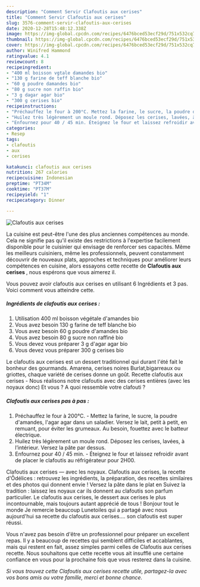 ```yaml
---
description: "Comment Servir Clafoutis aux cerises"
title: "Comment Servir Clafoutis aux cerises"
slug: 3576-comment-servir-clafoutis-aux-cerises
date: 2020-12-28T15:48:12.338Z
image: https://img-global.cpcdn.com/recipes/6476bced53ecf29d/751x532cq70/clafoutis-aux-cerises-photo-principale-de-la-recette.jpg
thumbnail: https://img-global.cpcdn.com/recipes/6476bced53ecf29d/751x532cq70/clafoutis-aux-cerises-photo-principale-de-la-recette.jpg
cover: https://img-global.cpcdn.com/recipes/6476bced53ecf29d/751x532cq70/clafoutis-aux-cerises-photo-principale-de-la-recette.jpg
author: Winifred Hammond
ratingvalue: 4.1
reviewcount: 8
recipeingredient:
- "400 ml boisson vgtale damandes bio"
- "130 g farine de teff blanche bio"
- "60 g poudre damandes bio"
- "80 g sucre non raffin bio"
- "3 g dagar agar bio"
- "300 g cerises bio"
recipeinstructions:
- "Préchauffez le four à 200°C. Mettez la farine, le sucre, la poudre d&#39;amandes, l&#39;agar agar dans un saladier. Versez le lait, petit à petit, en remuant, pour éviter les grumeaux. Au besoin, fouettez avec le batteur électrique."
- "Huilez très légèrement un moule rond. Déposez les cerises, lavées, à l’intérieur. Versez la pâte par dessus."
- "Enfournez pour 40 / 45 min. Éteignez le four et laissez refroidir avant de placer le clafoutis au réfrigérateur pour 2H00."
categories:
- Resep
tags:
- clafoutis
- aux
- cerises

katakunci: clafoutis aux cerises 
nutrition: 267 calories
recipecuisine: Indonesian
preptime: "PT34M"
cooktime: "PT37M"
recipeyield: "1"
recipecategory: Dinner

---
```



![Clafoutis aux cerises](https://img-global.cpcdn.com/recipes/6476bced53ecf29d/751x532cq70/clafoutis-aux-cerises-photo-principale-de-la-recette.jpg)

La cuisine est peut-être l'une des plus anciennes compétences au monde. Cela ne signifie pas qu'il existe des restrictions à l'expertise facilement disponible pour le cuisinier qui envisage de renforcer ses capacités. Même les meilleurs cuisiniers, même les professionnels, peuvent constamment découvrir de nouveaux plats, approches et techniques pour améliorer leurs compétences en cuisine, alors essayons cette recette de <strong> Clafoutis aux cerises </strong>, nous espérons que vous aimerez il.

<!--inarticleads1-->

Vous pouvez avoir clafoutis aux cerises en utilisant 6 Ingrédients et 3 pas. Voici comment vous atteindre cette.

##### Ingrédients de clafoutis aux cerises :

1. Utilisation 400 ml boisson végétale d&#39;amandes bio
1. Vous avez besoin 130 g farine de teff blanche bio
1. Vous avez besoin 60 g poudre d&#39;amandes bio
1. Vous avez besoin 80 g sucre non raffiné bio
1. Vous devez vous préparer 3 g d&#39;agar agar bio
1. Vous devez vous préparer 300 g cerises bio


Le clafoutis aux cerises est un dessert traditionnel qui durant l&#39;été fait le bonheur des gourmands. Amarena, cerises noires Burlat,bigarreaux ou griottes, chaque variété de cerises donne un goût. Recette clafoutis aux cerises - Nous réalisons notre clafoutis avec des cerises entières (avec les noyaux donc) Et vous ? A quoi ressemble votre clafouti ? 

<!--inarticleads2-->

##### Clafoutis aux cerises pas à pas :

1. Préchauffez le four à 200°C. - Mettez la farine, le sucre, la poudre d&#39;amandes, l&#39;agar agar dans un saladier. Versez le lait, petit à petit, en remuant, pour éviter les grumeaux. Au besoin, fouettez avec le batteur électrique.
1. Huilez très légèrement un moule rond. Déposez les cerises, lavées, à l’intérieur. Versez la pâte par dessus.
1. Enfournez pour 40 / 45 min. - Éteignez le four et laissez refroidir avant de placer le clafoutis au réfrigérateur pour 2H00.


Clafoutis aux cerises — avec les noyaux. Clafoutis aux cerises, la recette d&#39;Ôdélices : retrouvez les ingrédients, la préparation, des recettes similaires et des photos qui donnent envie ! Versez la pâte dans le plat en Suivez la tradition : laissez les noyaux car ils donnent au clafoutis son parfum particulier. Le clafoutis aux cerises, le dessert aux cerises le plus incontournable, mais toujours autant apprécié de tous ! Bonjour tout le monde Je remercie beaucoup Lunetoiles qui a partagé avec nous aujourd&#39;hui sa recette du clafoutis aux cerises…. son clafoutis est super réussi. 

<!--inarticleads1-->

<p>
Vous n'avez pas besoin d'être un professionnel pour préparer un excellent repas. Il y a beaucoup de recettes qui semblent difficiles et accablantes, mais qui restent en fait, assez simples parmi celles de Clafoutis aux cerises recette. Nous souhaitons que cette recette vous ait insufflé une certaine confiance en vous pour la prochaine fois que vous resterez dans la cuisine.
</p>

<p>
<i>Si vous trouvez cette Clafoutis aux cerises recette utile, partagez-la avec vos bons amis ou votre famille, merci et bonne chance.</i>
</p>
